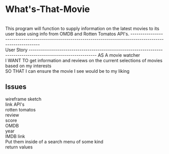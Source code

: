 # What's-That-Movie
<br />
This program will function to supply information on the latest movies to its user base using info from OMDB and Rotten Tomatos API's.  
---------------------------------------------------------------------------------------------------------------
<br />  
User Story  
---------------------------------------------------------------------------------------------------------------  
AS A movie watcher  
<br />  
I WANT TO get information and reviews on the current selections of movies based on my interests  
<br />  
SO THAT I can ensure the movie I see would be to my liking  
  
Issues  
---------------------------------------------------------------------------------------------------------------  
wireframe sketch  
link API's  
rotten tomatos  
    review  
    score  
OMDB  
    year  
    IMDB link  
Put them inside of a search menu of some kind  
return values  

